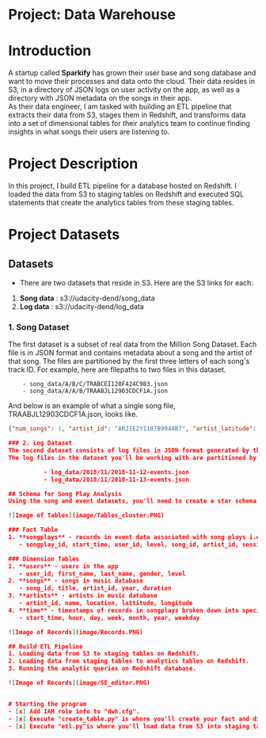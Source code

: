 # **Project: Data Warehouse**      


# Introduction    
A startup called **Sparkify** has grown their user base and song database and want to move their processes and data onto the cloud. Their data resides in S3, in a directory of JSON logs on user activity on the app, as well as a directory with JSON metadata on the songs in their app.      
As their data engineer, I am tasked with building an ETL pipeline that extracts their data from S3, stages them in Redshift, and transforms data into a set of dimensional tables for their analytics team to continue finding insights in what songs their users are listening to.      

# Project Description
In this project, I build ETL pipeline for a database hosted on Redshift. I loaded the data from S3 to staging tables on Redshift and executed SQL statements that create the analytics tables from these staging tables.     

# Project Datasets
## Datasets  
- There are two datasets that reside in S3. Here are the S3 links for each:
 1. **Song data** : s3://udacity-dend/song_data     
 2. **Log data** : s3://udacity-dend/log_data       
 
### 1. Song Dataset
The first dataset is a subset of real data from the Million Song Dataset. Each file is in JSON format and contains metadata about a song and the artist of that song. The files are partitioned by the first three letters of each song's track ID. For example, here are filepaths to two files in this dataset.             

        - song_data/A/B/C/TRABCEI128F424C983.json
        - song_data/A/A/B/TRAABJL12903CDCF1A.json      

And below is an example of what a single song file, TRAABJL12903CDCF1A.json, looks like.     

```json
{"num_songs": 1, "artist_id": "ARJIE2Y1187B994AB7", "artist_latitude": null, "artist_longitude": null, "artist_location": "", "artist_name": "Line Renaud", "song_id": "SOUPIRU12A6D4FA1E1", "title": "Der Kleine Dompfaff", "duration": 152.92036, "year": 0}```

### 2. Log Dataset
The second dataset consists of log files in JSON format generated by this event simulator based on the songs in the dataset above. These simulate app activity logs from an imaginary music streaming app based on configuration settings.
The log files in the dataset you'll be working with are partitioned by year and month. For example, here are filepaths to two files in this dataset.           

          - log_data/2018/11/2018-11-12-events.json
          - log_data/2018/11/2018-11-13-events.json

## Schema for Song Play Analysis
Using the song and event datasets, you'll need to create a star schema optimized for queries on song play analysis. This includes the following tables.

![Image of Tables](image/Tables_cluster.PNG)

### Fact Table
1. **songplays** - records in event data associated with song plays i.e. records with page NextSong 
   - songplay_id, start_time, user_id, level, song_id, artist_id, session_id, location, user_agent

### Dimension Tables
1. **users** - users in the app
   - user_id, first_name, last_name, gender, level
2. **songs** - songs in music database
   - song_id, title, artist_id, year, duration
3. **artists** - artists in music database
   - artist_id, name, location, lattitude, longitude
4. **time** - timestamps of records in songplays broken down into specific units
   - start_time, hour, day, week, month, year, weekday

![Image of Records](image/Records.PNG)

## Build ETL Pipeline
1. Loading data from S3 to staging tables on Redshift.
2. Loading data from staging tables to analytics tables on Redshift.
3. Running the analytic queries on Redshift database.

![Image of Records](image/SE_editor.PNG)


# Starting the program  
- [x] Add IAM role info to "dwh.cfg".
- [x] Execute "create_table.py" is where you'll create your fact and dimension tables for the star schema in Redshift..  
- [x] Execute "etl.py"is where you'll load data from S3 into staging tables on Redshift and then process that data into your analytics tables on Redshift.     












